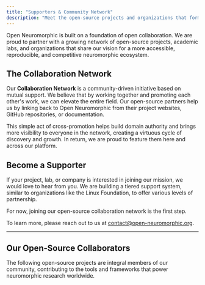 ```yaml
---
title: "Supporters & Community Network"
description: "Meet the open-source projects and organizations that form our collaborative network, driving the future of neuromorphic computing together."
---
```


Open Neuromorphic is built on a foundation of open collaboration. We are proud to partner with a growing network of open-source projects, academic labs, and organizations that share our vision for a more accessible, reproducible, and competitive neuromorphic ecosystem.

## The Collaboration Network

Our **Collaboration Network** is a community-driven initiative based on mutual support. We believe that by working together and promoting each other's work, we can elevate the entire field. Our open-source partners help us by linking back to Open Neuromorphic from their project websites, GitHub repositories, or documentation.

This simple act of cross-promotion helps build domain authority and brings more visibility to everyone in the network, creating a virtuous cycle of discovery and growth. In return, we are proud to feature them here and across our platform.

## Become a Supporter

If your project, lab, or company is interested in joining our mission, we would love to hear from you. We are building a tiered support system, similar to organizations like the Linux Foundation, to offer various levels of partnership.

For now, joining our open-source collaboration network is the first step.

To learn more, please reach out to us at [contact@open-neuromorphic.org](mailto:contact@open-neuromorphic.org).

---

## Our Open-Source Collaborators

The following open-source projects are integral members of our community, contributing to the tools and frameworks that power neuromorphic research worldwide.